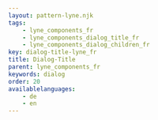 ```yaml
---
layout: pattern-lyne.njk
tags: 
    - lyne_components_fr
    - lyne_components_dialog_title_fr
    - lyne_components_dialog_children_fr
key: dialog-title-lyne_fr
title: Dialog-Title
parent: lyne_components_fr
keywords: dialog
order: 20
availablelanguages: 
    - de
    - en
---
```

